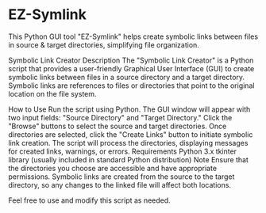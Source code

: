 # EZ-Symlink
This Python GUI tool "EZ-Symlink" helps create symbolic links between files in source &amp; target directories, simplifying file organization.



Symbolic Link Creator
Description
The "Symbolic Link Creator" is a Python script that provides a user-friendly Graphical User Interface (GUI) to create symbolic links between files in a source directory and a target directory. Symbolic links are references to files or directories that point to the original location on the file system.

How to Use
Run the script using Python.
The GUI window will appear with two input fields: "Source Directory" and "Target Directory."
Click the "Browse" buttons to select the source and target directories.
Once directories are selected, click the "Create Links" button to initiate symbolic link creation.
The script will process the directories, displaying messages for created links, warnings, or errors.
Requirements
Python 3.x
tkinter library (usually included in standard Python distribution)
Note
Ensure that the directories you choose are accessible and have appropriate permissions.
Symbolic links are created from the source to the target directory, so any changes to the linked file will affect both locations.

Feel free to use and modify this script as needed.
